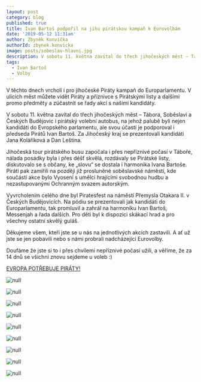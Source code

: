 ```yaml
---
layout: post
category: blog
published: true
title: Ivan Bartoš podpořil na jihu pirátskou kampaň k Eurovolbám
date: '2019-05-12 11:31am'
author: Zbyněk Konvička
authorId: zbynek.konvicka
image: posts/sobeslav-hlavni.jpg
description: V sobotu 11. května zavítal do třech jihočeských měst – Tábora, Soběslavi a Českých Budějovic i pirátský volební autobus, na jehož palubě byli nejen kandidáti do Evropského parlamentu, ale svou účastí je podporoval i předseda Pirátů Ivan Bartoš. Za Jihočeský kraj se prezentovali kandidáti Janu Koláříková a Dan Leština.
tags:
  - Ivan Bartoš
  - Volby
---
```

V těchto dnech vrcholí i pro jihočeské Piráty kampaň do Europarlamentu. V ulicích měst můžete vidět Piráty a příznivce s Pirátskými listy a dalšími promo předměty a zúčastnit se řady akcí s našimi kandidáty. 

V sobotu 11. května zavítal do třech jihočeských měst – Tábora, Soběslavi a Českých Budějovic i pirátský volební autobus, na jehož palubě byli nejen kandidáti do Evropského parlamentu, ale svou účastí je podporoval i předseda Pirátů Ivan Bartoš. Za Jihočeský kraj se prezentovali kandidáti Jana Koláříková a Dan Leština.

Jihočeská tour pirátského busu započala i přes nepříznivé počasí v Táboře, nálada posádky byla i přes déšť skvělá, rozdávaly se Pirátské listy, diskutovalo se s občany, ke „slovu“ se dostala i harmonika Ivana Bartoše. Piráti pak zamířili na později již prosluněné soběslavské náměstí, kde součástí akce bylo Vyosení s umělci hrajícími svobodnou hudbu a nezastupovanými Ochranným svazem autorským.

Vyvrcholením celého dne byl Piratesfest na náměstí Přemysla Otakara II. v Českých Budějovicích. Na pódiu se prezentovali jak kandidáti do Europarlamentu, tak promluvil a zahrál na harmoniku Ivan Bartoš, Messenjah a řada dalších. Pro děti byl k dispozici skákací hrad a pro všechny ostatní skvělý guláš. 

Děkujeme všem, kteří jste se u nás na jednotlivých akcích zastavili. A ať už jste se jen pobavili nebo s námi probrali nadcházející Eurovolby. 

Doufáme že jste si to i přes chvílemi nepříznivé počasí užili, a věříme, že za 14 dnů se všichni znovu sejdeme u voleb :)

[EVROPA POTŘEBUJE PIRÁTY!](https://evropapotrebuje.cz/)

![null](/assets/img/posts/tabor-2.jpg)

![null](/assets/img/posts/tabor-1.jpg)

![null](/assets/img/posts/sobeslav-8.jpg)

![null](/assets/img/posts/sobeslav-20.jpg)

![null](/assets/img/posts/sobeslav-10.jpg)

![null](/assets/img/posts/cb-1.jpg)

![null](/assets/img/posts/cb-4.jpg)

![null](/assets/img/posts/cb-40.jpg)

![null](/assets/img/posts/cb-99.jpg)
